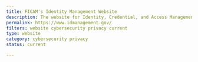 ```yaml
---
title: FICAM's Identity Management Website
description: The website for Identity, Credential, and Access Management (ICAM), a security discipline that enable the right individual to access the right resource, at the right time, for the right reason.
permalink: https://www.idmanagement.gov/
filters: website cybersecurity privacy current
type: website
category: cybersecurity privacy
status: current

---
```

